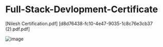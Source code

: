 # Full-Stack-Devlopment-Certificate


[Nilesh Certification.pdf]
[d8d76438-fc10-4e47-9035-1c8c76e3cb37 (2).pdf.pdf]

![image](https://github.com/NILESHSINGH234/Full-Stack-Devlopment-Certificate/assets/131458541/2870840f-6fc0-4c1f-af9c-a43197d2bef4)
